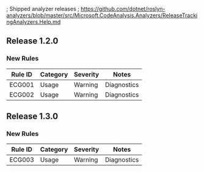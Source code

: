 ; Shipped analyzer releases 
; https://github.com/dotnet/roslyn-analyzers/blob/master/src/Microsoft.CodeAnalysis.Analyzers/ReleaseTrackingAnalyzers.Help.md

## Release 1.2.0

### New Rules

Rule ID | Category | Severity | Notes
--------|----------|----------|-------
ECG001 | Usage | Warning | Diagnostics
ECG002 | Usage | Warning | Diagnostics

## Release 1.3.0

### New Rules

Rule ID | Category | Severity | Notes
--------|----------|----------|-------
ECG003 | Usage | Warning | Diagnostics
